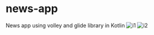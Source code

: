# news-app
News app using volley and glide library in Kotlin 
![i1](https://user-images.githubusercontent.com/66880935/120889787-6ae97200-c61c-11eb-93a3-aa7ee378a76a.jpg)
![i2](https://user-images.githubusercontent.com/66880935/120889789-6c1a9f00-c61c-11eb-9afb-4c374d556ae0.jpg)
